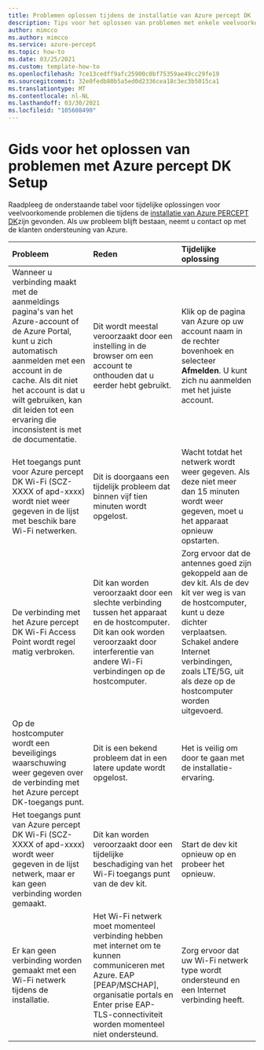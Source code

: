 ```yaml
---
title: Problemen oplossen tijdens de installatie van Azure percept DK
description: Tips voor het oplossen van problemen met enkele veelvoorkomende problemen die tijdens de installatie-ervaring worden gevonden
author: mimcco
ms.author: mimcco
ms.service: azure-percept
ms.topic: how-to
ms.date: 03/25/2021
ms.custom: template-how-to
ms.openlocfilehash: 7ce13cedff9afc25900c0bf75359ae49cc29fe19
ms.sourcegitcommit: 32e0fedb80b5a5ed0d2336cea18c3ec3b5015ca1
ms.translationtype: MT
ms.contentlocale: nl-NL
ms.lasthandoff: 03/30/2021
ms.locfileid: "105608490"
---
```

# <a name="azure-percept-dk-setup-experience-troubleshooting-guide"></a>Gids voor het oplossen van problemen met Azure percept DK Setup

Raadpleeg de onderstaande tabel voor tijdelijke oplossingen voor veelvoorkomende problemen die tijdens de [installatie van Azure PERCEPT DK](./quickstart-percept-dk-set-up.md)zijn gevonden. Als uw probleem blijft bestaan, neemt u contact op met de klanten ondersteuning van Azure.

|Probleem|Reden|Tijdelijke oplossing|
|:-----|:------|:----------|
|Wanneer u verbinding maakt met de aanmeldings pagina's van het Azure-account of de Azure Portal, kunt u zich automatisch aanmelden met een account in de cache. Als dit niet het account is dat u wilt gebruiken, kan dit leiden tot een ervaring die inconsistent is met de documentatie.|Dit wordt meestal veroorzaakt door een instelling in de browser om een account te onthouden dat u eerder hebt gebruikt.|Klik op de pagina van Azure op uw account naam in de rechter bovenhoek en selecteer **Afmelden**. U kunt zich nu aanmelden met het juiste account.|
|Het toegangs punt voor Azure percept DK Wi-Fi (SCZ-XXXX of apd-xxxx) wordt niet weer gegeven in de lijst met beschik bare Wi-Fi netwerken.|Dit is doorgaans een tijdelijk probleem dat binnen vijf tien minuten wordt opgelost.|Wacht totdat het netwerk wordt weer gegeven. Als deze niet meer dan 15 minuten wordt weer gegeven, moet u het apparaat opnieuw opstarten.|
|De verbinding met het Azure percept DK Wi-Fi Access Point wordt regel matig verbroken.|Dit kan worden veroorzaakt door een slechte verbinding tussen het apparaat en de hostcomputer. Dit kan ook worden veroorzaakt door interferentie van andere Wi-Fi verbindingen op de hostcomputer.|Zorg ervoor dat de antennes goed zijn gekoppeld aan de dev kit. Als de dev kit ver weg is van de hostcomputer, kunt u deze dichter verplaatsen. Schakel andere Internet verbindingen, zoals LTE/5G, uit als deze op de hostcomputer worden uitgevoerd.|
|Op de hostcomputer wordt een beveiligings waarschuwing weer gegeven over de verbinding met het Azure percept DK-toegangs punt.|Dit is een bekend probleem dat in een latere update wordt opgelost.|Het is veilig om door te gaan met de installatie-ervaring.|
|Het toegangs punt van Azure percept DK Wi-Fi (SCZ-XXXX of apd-xxxx) wordt weer gegeven in de lijst netwerk, maar er kan geen verbinding worden gemaakt.|Dit kan worden veroorzaakt door een tijdelijke beschadiging van het Wi-Fi toegangs punt van de dev kit.|Start de dev kit opnieuw op en probeer het opnieuw.|
|Er kan geen verbinding worden gemaakt met een Wi-Fi netwerk tijdens de installatie.|Het Wi-Fi netwerk moet momenteel verbinding hebben met internet om te kunnen communiceren met Azure. EAP [PEAP/MSCHAP], organisatie portals en Enter prise EAP-TLS-connectiviteit worden momenteel niet ondersteund.|Zorg ervoor dat uw Wi-Fi netwerk type wordt ondersteund en een Internet verbinding heeft.|